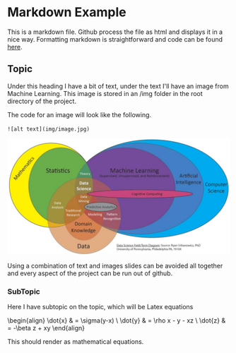 # Markdown Example

This is a markdown file. Github process the file as html and displays it in a nice way. Formatting markdown is straightforward and code can be found [here](https://www.markdownguide.org/cheat-sheet/).

## Topic

Under this heading I have a bit of text, under the text I'll have an image from Machine Learning. This image is stored in an /img folder in the root directory of the project. 

The code for an image will look like the following. 

`![alt text](img/image.jpg)`

![alt text](img/image.jpg)

Using a combination of text and images slides can be avoided all together and every aspect of the project can be run out of github. 

### SubTopic

Here I have subtopic on the topic, which will be Latex equations

\begin{align}
\dot{x} & = \sigma(y-x) \\
\dot{y} & = \rho x - y - xz \\
\dot{z} & = -\beta z + xy
\end{align}

This should render as mathematical equations. 